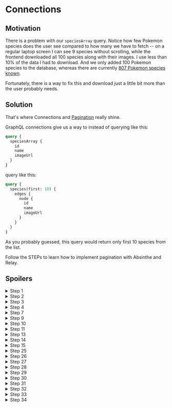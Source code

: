 # Connections

## Motivation

There is a problem with our `speciesArray` query. Notice how few Pokemon species does the user see
compared to how many we have to fetch -- on a regular laptop screen I can see 9 species without scrolling,
while the frontend downloaded all 100 species along with their images. I use less than 10% of the data
I had to download. And we only added 100 Pokemon species to the database, whereas there are currently [807 Pokemon species known](https://en.wikipedia.org/wiki/List_of_Pokémon#cite_ref-Pokédex_31-0).

Fortunately, there is a way to fix this and download just a little bit more than the user probably needs.

## Solution

That's where Connections and [Pagination](http://graphql.org/learn/pagination/) really shine.

GraphQL connections give us a way to instead of querying like this:

```graphql
query {
  speciesArray {
    id
    name
    imageUrl
  }
}
```

query like this:

```graphql
query {
  species(first: 10) {
    edges {
      node {
        id
        name
        imageUrl
      }
    }
  }
}
```

As you probably guessed, this query would return only first 10 species from the list.

Follow the STEPs to learn how to implement pagination with Absinthe and Relay.

## Spoilers

<details>
  <summary>Step 1</summary>

```elixir
{:absinthe_relay, "~> 1.4"},
```

</details>

<details>
  <summary>Step 2</summary>

```elixir
use Absinthe.Relay.Schema, :modern
```

</details>

<details>
  <summary>Step 3</summary>

```elixir
connection(node_type: :species)
```

</details>

<details>
  <summary>Step 4</summary>

```elixir
connection field :species, node_type: :species do
  resolve(fn args, info ->
    {:ok, pokemons} = PokemonsResolver.list_species(args, info)
    Absinthe.Relay.Connection.from_list(pokemons, args)
  end)
end
```

</details>

<details>
  <summary>Step 7</summary>

```elixir
def paginate_species(args, _) do
  Species
  |> order_by(:id)
  |> Absinthe.Relay.Connection.from_query(&Repo.all/1, args)
end
```

</details>

<details>
  <summary>Step 9</summary>

```elixir
node interface do
  resolve_type fn
    %Pokedex.Pokemons.Species{}, _ ->
      :species
    _, _ ->
      nil
  end
end
```

</details>

<details>
  <summary>Step 10</summary>

```elixir
node object :species do
  field(:slug, :string)
  field(:name, :string, resolve: &PokemonsResolver.species_name/3)
  field(:image_url, :string)
  field(:min_height, :integer)
  field(:max_height, :integer)
  field(:min_weight, :integer)
  field(:max_weight, :integer)
end
```

</details>

<details>
  <summary>Step 11</summary>

```elixir
node field do
  resolve fn
    %{type: :species, id: id}, _ ->
      {:ok, Pokedex.Repo.get!(Pokedex.Pokemons.Species, id)}
  end
end
```

</details>

<details>
  <summary>Step 13</summary>

```javascript
const ConnectedSpeciesList = props => (
  <QueryRenderer
    {...props}
    variables={{}}
    environment={environment}
    query={graphql`
      query ApplicationDrawerQuery {
        species(first: 15) {
          edges {
            node {
              ...SpeciesList_species
            }
          }
        }
      }
    `}
    render={(readyState: ReadyState) => {
      if (readyState.error) {
        return <p>Error</p>;
      }
      if (!readyState.props) {
        return <p>Loading</p>;
      }

      const species = readyState.props.species.edges.map(edge => edge.node);

      return <SpeciesList {...props} species={species} />;
    }}
  />
);
```

</details>

<details>
  <summary>Step 14</summary>

```javascript
import ConnectionSpeciesList from "../organisms/ConnectionSpeciesList";
```

</details>

<details>
  <summary>Step 15</summary>

```graphql
query ApplicationDrawerQuery {
  ...ConnectionSpeciesList_query
}
```

```javascript
return <ConnectionSpeciesList {...props} query={readyState.props} />;
```

</details>

<details>
  <summary>Step 25</summary>

```elixir
arg :search_term, :string
```

</details>

<details>
  <summary>Step 26</summary>

```elixir
def paginate_species(%{search_term: term} = args, _) when is_nil(term) == false do
  prepared_term = term |> String.downcase |> String.replace("%", "\\%")

  # This runs the `where` clause even when the term == "",
  # but as premature optimization is the root of all evil,
  # I'll leave it like this.
  Species
  |> order_by(:id)
  |> where([s], like(s.slug, ^"%#{prepared_term}%"))
  |> Absinthe.Relay.Connection.from_query(&Repo.all/1, args)
end
```

</details>

<details>
  <summary>Step 27</summary>

```graphql
@argumentDefinitions(
  count: { type: "Int", defaultValue: 20 }
  cursor: { type: "String" }
  searchTerm: { type: "String" }
)
```

</details>

<details>
  <summary>Step 28</summary>

```graphql
species(
  first: $count
  after: $cursor
  searchTerm: $searchTerm
)
```

</details>

<details>
  <summary>Step 29</summary>

```graphql
query ApplicationDrawerQuery($searchTerm: String) {
  # ...
}
```

</details>

<details>
  <summary>Step 30</summary>

```graphql
query ApplicationDrawerQuery($searchTerm: String) {
  ...ConnectionSpeciesList_query @arguments(searchTerm: $searchTerm)
}
```

</details>

<details>
  <summary>Step 31</summary>

```javascript
<QueryRenderer
  // ...
  variables={{ searchTerm: props.searchTerm }}
  // ...
/>
```

</details>

<details>
  <summary>Step 32</summary>

```javascript
{
  getVariables: (props, { count, cursor }) => ({
    count,
    cursor,
    searchTerm: props.searchTerm,
  }),
}
```

</details>

<details>
  <summary>Step 33</summary>

```graphql
query ConnectionSpeciesListPaginationQuery(
  $count: Int!
  $cursor: String
  $searchTerm: String
) {
  # ...
}
```

</details>

<details>
  <summary>Step 34</summary>

```graphql
...ConnectionSpeciesList_query @arguments(count: $count, cursor: $cursor, searchTerm: $searchTerm)
```

</details>
